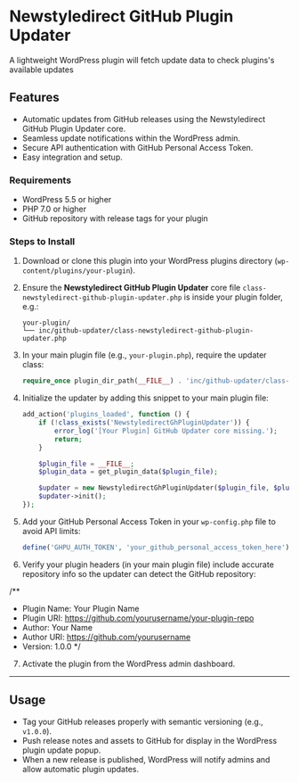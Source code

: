 # Newstyledirect GitHub Plugin Updater

A lightweight WordPress plugin will fetch update data to check plugins's available updates

## Features

- Automatic updates from GitHub releases using the Newstyledirect GitHub Plugin Updater core.
- Seamless update notifications within the WordPress admin.
- Secure API authentication with GitHub Personal Access Token.
- Easy integration and setup.

### Requirements

- WordPress 5.5 or higher
- PHP 7.0 or higher
- GitHub repository with release tags for your plugin

### Steps to Install

1. Download or clone this plugin into your WordPress plugins directory (`wp-content/plugins/your-plugin`).
2. Ensure the **Newstyledirect GitHub Plugin Updater** core file `class-newstyledirect-github-plugin-updater.php` is inside your plugin folder, e.g.:

   ```
   your-plugin/
   └── inc/github-updater/class-newstyledirect-github-plugin-updater.php
   ```

3. In your main plugin file (e.g., `your-plugin.php`), require the updater class:

   ```php
   require_once plugin_dir_path(__FILE__) . 'inc/github-updater/class-newstyledirect-github-plugin-updater.php';
   ```

4. Initialize the updater by adding this snippet to your main plugin file:

   ```php
   add_action('plugins_loaded', function () {
       if (!class_exists('NewstyledirectGhPluginUpdater')) {
           error_log('[Your Plugin] GitHub Updater core missing.');
           return;
       }

       $plugin_file = __FILE__;
       $plugin_data = get_plugin_data($plugin_file);

       $updater = new NewstyledirectGhPluginUpdater($plugin_file, $plugin_data);
       $updater->init();
   });
   ```

5. Add your GitHub Personal Access Token in your `wp-config.php` file to avoid API limits:

   ```php
   define('GHPU_AUTH_TOKEN', 'your_github_personal_access_token_here');
   ```

6. Verify your plugin headers (in your main plugin file) include accurate repository info so the updater can detect the GitHub repository:

/\*\*

- Plugin Name: Your Plugin Name
- Plugin URI: https://github.com/yourusername/your-plugin-repo
- Author: Your Name
- Author URI: https://github.com/yourusername
- Version: 1.0.0
  \*/

7. Activate the plugin from the WordPress admin dashboard.

---

## Usage

- Tag your GitHub releases properly with semantic versioning (e.g., `v1.0.0`).
- Push release notes and assets to GitHub for display in the WordPress plugin update popup.
- When a new release is published, WordPress will notify admins and allow automatic plugin updates.
